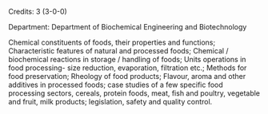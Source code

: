 Credits: 3 (3-0-0)

Department: Department of Biochemical Engineering and Biotechnology

Chemical constituents of foods, their properties and functions; Characteristic features of natural and processed foods; Chemical / biochemical reactions in storage / handling of foods; Units operations in food processing- size reduction, evaporation, filtration etc.; Methods for food preservation; Rheology of food products; Flavour, aroma and other additives in processed foods; case studies of a few specific food processing sectors, cereals, protein foods, meat, fish and poultry, vegetable and fruit, milk products; legislation, safety and quality control.